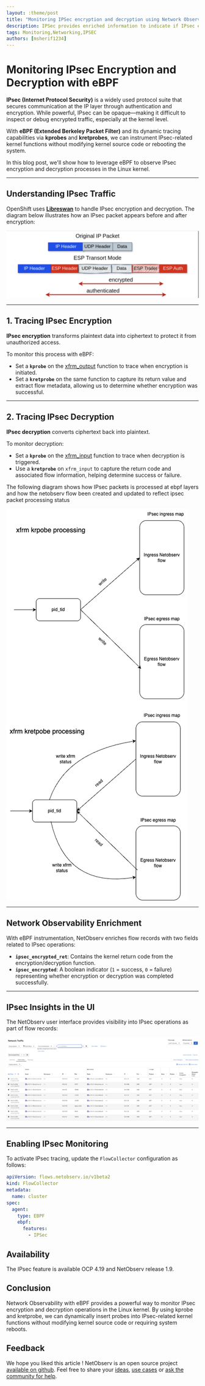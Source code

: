 ```yaml
---
layout: :theme/post
title: "Monitoring IPSec encryption and decryption using Network Observability"
description: IPSec provides enriched information to indicate if IPsec encryption or decryption using libreswan was successful or not
tags: Monitoring,Networking,IPSEC
authors: [msherif1234]
---
```


# Monitoring IPsec Encryption and Decryption with eBPF

**IPsec (Internet Protocol Security)** is a widely used protocol suite that secures communication at the IP layer through authentication and encryption. While powerful, IPsec can be opaque—making it difficult to inspect or debug encrypted traffic, especially at the kernel level.

With **eBPF (Extended Berkeley Packet Filter)** and its dynamic tracing capabilities via **kprobes** and **kretprobes**, we can instrument IPsec-related kernel functions without modifying kernel source code or rebooting the system.

In this blog post, we'll show how to leverage eBPF to observe IPsec encryption and decryption processes in the Linux kernel.

---

## Understanding IPsec Traffic

OpenShift uses [**Libreswan**](https://libreswan.org/) to handle IPsec encryption and decryption. The diagram below illustrates how an IPsec packet appears before and after encryption:

![IPsec Packet Flow](ipsec-packet.png)

---

## 1. Tracing IPsec Encryption

**IPsec encryption** transforms plaintext data into ciphertext to protect it from unauthorized access.

To monitor this process with eBPF:

- Set a **`kprobe`** on the [xfrm_output](https://elixir.bootlin.com/linux/v6.15.3/source/net/xfrm/xfrm_output.c#L743) function to trace when encryption is initiated.
- Set a **`kretprobe`** on the same function to capture its return value and extract flow metadata, allowing us to determine whether encryption was successful.

---

## 2. Tracing IPsec Decryption

**IPsec decryption** converts ciphertext back into plaintext.

To monitor decryption:

- Set a **`kprobe`** on the [xfrm_input](https://elixir.bootlin.com/linux/v6.15.3/source/net/xfrm/xfrm_input.c#L463) function to trace when decryption is triggered.
- Use a **`kretprobe`** on `xfrm_input` to capture the return code and associated flow information, helping determine success or failure.

The following diagram shows how IPsec packets is processed at ebpf layers and how the netobserv flow been created and updated to reflect ipsec packet processing status


![IPsec eBPF packet processing](ipsec.png)

---

## Network Observability Enrichment

With eBPF instrumentation, NetObserv enriches flow records with two fields related to IPsec operations:

- **`ipsec_encrypted_ret`**: Contains the kernel return code from the encryption/decryption function.
- **`ipsec_encrypted`**: A boolean indicator (`1` = success, `0` = failure) representing whether encryption or decryption was completed successfully.

---

## IPsec Insights in the UI

The NetObserv user interface provides visibility into IPsec operations as part of flow records:

![IPsec Flows in UI](ipsec-flows.png)

---

## Enabling IPsec Monitoring

To activate IPsec tracing, update the `FlowCollector` configuration as follows:

```yaml
apiVersion: flows.netobserv.io/v1beta2
kind: FlowCollector
metadata:
  name: cluster
spec:
  agent:
    type: EBPF
    ebpf:
      features:
        - IPSec
```


## Availability

The IPsec feature is available OCP 4.19 and NetObserv release 1.9.


## Conclusion
Network Observability with eBPF provides a powerful way to monitor IPsec encryption and decryption operations in the Linux kernel. By using kprobe and kretprobe, we can dynamically insert probes into IPsec-related kernel functions without modifying kernel source code or requiring system reboots.


## Feedback

We hope you liked this article !
NetObserv is an open source project [available on github](https://github.com/netobserv).
Feel free to share your [ideas](https://github.com/orgs/netobserv/discussions/categories/ideas), [use cases](https://github.com/orgs/netobserv/discussions/categories/show-and-tell) or [ask the community for help](https://github.com/orgs/netobserv/discussions/categories/q-a).
